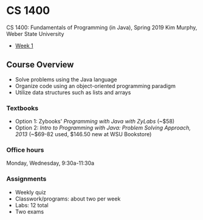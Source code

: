 # CS 1400
CS 1400: Fundamentals of Programming (in Java), Spring 2019
Kim Murphy, Weber State University

- [Week 1](https://github.com/chsm/cs1400/blob/master/wk01/01-fundamentals-of-programming.md)

## Course Overview

- Solve problems using the Java language
- Organize code using an object-oriented programming paradigm
- Utilize data structures such as lists and arrays

### Textbooks

- Option 1: Zybooks' *Programming with Java with ZyLabs* (~$58)
- Option 2: *Intro to Programming with Java: Problem Solving Approach, 2013* (~$69-82 used, $146.50 new at WSU Bookstore)

### Office hours

Monday, Wednesday, 9:30a-11:30a

### Assignments

- Weekly quiz
- Classwork/programs: about two per week
- Labs: 12 total
- Two exams
